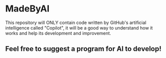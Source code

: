 # MadeByAI
This repository will ONLY contain code written by GitHub's artificial intelligence called "Copilot", it will be a good way to understand how it works and help its development and improvement.

## Feel free to suggest a program for AI to develop!

